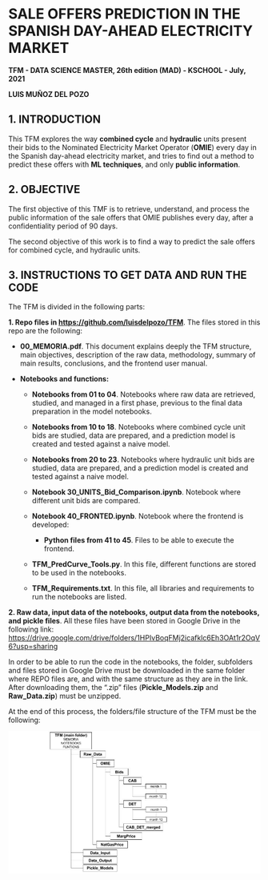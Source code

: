 # SALE OFFERS PREDICTION IN THE SPANISH DAY-AHEAD ELECTRICITY MARKET


**TFM - DATA SCIENCE MASTER, 26th edition (MAD) - KSCHOOL - July, 2021**

**LUIS MUÑOZ DEL POZO**



## 1. INTRODUCTION

This TFM explores the way **combined cycle** and **hydraulic** units present their bids to the Nominated Electricity Market Operator (**OMIE**) every day in the Spanish day-ahead electricity market, and tries to find out a method to predict these offers with **ML techniques**, and only **public information**.



## 2. OBJECTIVE

The first objective of this TMF is to retrieve, understand, and process the public information of the sale offers that OMIE publishes every day, after a confidentiality period of 90 days.

The second objective of this work is to find a way to predict the sale offers for combined cycle, and hydraulic units.



## 3. INSTRUCTIONS TO GET DATA AND RUN THE CODE

The TFM is divided in the following parts:


**1. Repo files in https://github.com/luisdelpozo/TFM**.
    The files stored in this repo are the following:

- **00_MEMORIA.pdf**. This document explains deeply the TFM structure, main objectives, description of the raw data, methodology, summary of main results, conclusions, and the frontend user manual.

- **Notebooks and functions:**
   - **Notebooks from 01 to 04**. Notebooks where raw data are retrieved, studied, and managed in a first phase, previous to the final data preparation in the model notebooks.
   
   - **Notebooks from 10 to 18**. Notebooks where combined cycle unit bids are studied, data are prepared, and a prediction model is created and tested against a naive model.
   
   - **Notebooks from 20 to 23**. Notebooks where hydraulic unit bids are studied, data are prepared, and a prediction model is created and tested against a naive model.
   
   - **Notebook 30_UNITS_Bid_Comparison.ipynb**. Notebook where different unit bids are compared.
   
   - **Notebook 40_FRONTED.ipynb**. Notebook where the frontend is developed:
      - **Python files from 41 to 45**. Files to be able to execute the frontend.
      
   - **TFM_PredCurve_Tools.py**. In this file, different functions are stored to be used in the notebooks.
   
   - **TFM_Requirements.txt**. In this file, all libraries and requirements to run the notebooks are listed.


**2. Raw data, input data of the notebooks, output data from the notebooks, and pickle files**. All these files have been stored in Google Drive in the following link: https://drive.google.com/drive/folders/1HPIvBoqFMj2icafklc6Eh3OAt1r2OqV6?usp=sharing

In order to be able to run the code in the notebooks, the folder, subfolders and files stored in Google Drive must be downloaded in the same folder where REPO files are, and with the same structure as they are in the link. After downloading them, the “.zip” files (**Pickle_Models.zip** and **Raw_Data.zip**) must be unzipped.

At the end of this process, the folders/file structure of the TFM must be the following:

![image1](https://github.com/luisdelpozo/TFM/blob/main/TFM_FILE_STRUCTURE.jpg "TFM folders/files structure.")


